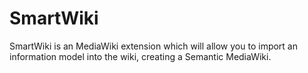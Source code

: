 SmartWiki
=========

SmartWiki is an MediaWiki extension which will allow you to import an information model into the wiki, creating a Semantic MediaWiki.
